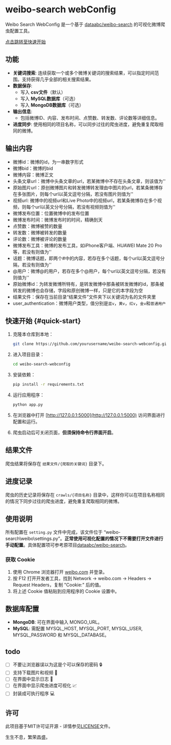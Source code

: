 # weibo-search webConfig

Weibo Search WebConfig 是一个基于 [dataabc/weibo-search](https://github.com/dataabc/weibo-search) 的可视化微博爬虫配置工具。

[点击跳转至快速开始](#quick-start)


## 功能

- **关键词搜索**: 连续获取一个或多个微博关键词的搜索结果，可以指定时间范围。支持获得几乎全部的相关搜索结果。
- **数据保存**: 
  - 写入 **csv文件**（默认）
  - 写入 **MySQL数据库**（可选）
  - 写入 **MongoDB数据库**（可选）
- **输出信息**:
  - 包括微博ID、内容、发布时间、点赞数、转发数、评论数等详细信息。
- **进度同步**: 使用相同的项目名称，可以同步过往的爬虫进度，避免重复爬取相同的微博。

## 输出内容
- 微博id：微博的id，为一串数字形式
- 微博bid：微博的bid
- 微博内容：微博正文
- 头条文章url：微博中头条文章的url，若某微博中不存在头条文章，则该值为''
- 原始图片url：原创微博图片和转发微博转发理由中图片的url，若某条微博存在多张图片，则每个url以英文逗号分隔，若没有图片则值为''
- 视频url: 微博中的视频url和Live Photo中的视频url，若某条微博存在多个视频，则每个url以英文分号分隔，若没有视频则值为''
- 微博发布位置：位置微博中的发布位置
- 微博发布时间：微博发布时的时间，精确到天
- 点赞数：微博被赞的数量
- 转发数：微博被转发的数量
- 评论数：微博被评论的数量
- 微博发布工具：微博的发布工具，如iPhone客户端、HUAWEI Mate 20 Pro等，若没有则值为''
- 话题：微博话题，即两个#中的内容，若存在多个话题，每个url以英文逗号分隔，若没有则值为''
- @用户：微博@的用户，若存在多个@用户，每个url以英文逗号分隔，若没有则值为''
- 原始微博id：为转发微博所特有，是转发微博中那条被转发微博的id，那条被转发的微博也会存储，字段和原创微博一样，只是它的本字段为空
- 结果文件：保存在当前目录“结果文件”文件夹下以关键词为名的文件夹里
- user_authentication：微博用户类型，值分别是`蓝v`，`黄v`，`红v`，`金v`和`普通用户`

## 快速开始 {#quick-start}

1. 克隆本仓库到本地：

   ```bash
   git clone https://github.com/yourusername/weibo-search-webconfig.git
   ```

2. 进入项目目录：

   ```bash
   cd weibo-search-webconfig
   ```

3. 安装依赖：

   ```bash
   pip install -r requirements.txt
   ```

4. 运行应用程序：

   ```bash
   python app.py
   ```

5. 在浏览器中打开 [http://127.0.0.1:5000](http://127.0.0.1:5000) 访问界面进行配置和运行。

6. 爬虫启动后可关闭页面，**但须保持命令行界面开启**。

## 结果文件

爬虫结果将保存在 `结果文件/{爬取的关键词}` 目录下。

## 进度记录

爬虫的历史记录将保存在 `crawls/{项目名称}` 目录中，这样你可以在项目名称相同的情况下同步过往的爬虫进度，避免重复爬取相同的微博。

## 使用说明

所有配置在 `setting.py` 文件中完成，该文件位于 “weibo-search\weibo\settings.py”。**正常使用可视化配置的情况下不需要打开文件进行手动配置**。具体配置项可参考原项目[dataabc/weibo-search](https://github.com/dataabc/weibo-search)。

### 获取 Cookie

1. 使用 Chrome 浏览器打开 [weibo.com](https://weibo.com/) 并登录。
2. 按 F12 打开开发者工具，找到 Network → weibo.com → Headers → Request Headers，复制 "Cookie:" 后的值。
3. 将上述 Cookie 值粘贴到应用程序的 Cookie 设置中。

## 数据库配置

- **MongoDB**: 可在界面中输入 MONGO_URL。
- **MySQL**: 需配置 MYSQL_HOST, MYSQL_PORT, MYSQL_USER, MYSQL_PASSWORD 和 MYSQL_DATABASE。

## todo

- [ ] 不要让浏览器误以为这是个可以保存的密码 🔒
- [ ] 支持下载图片和视频 🌄
- [ ] 在界面中显示日志 📔
- [ ] 在界面中显示爬虫进度可视化 📈
- [ ] 封装成可执行程序 💻

## 许可

此项目基于MIT许可证开源 - 详情参见[LICENSE](LICENSE)文件。

生生不息，繁荣昌盛。
